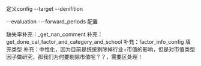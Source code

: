定义config
--target
--denifition

--evaluation
---forward_periods 配置

缺失率补充：_get_nan_comment
补充：get_done_cal_factor_and_category_and_school
补充：factor_info_config 填充类型
补充：中性化，因为目前是统统剔除掉行业+市值的影响，但是对市值类型因子做研究，那我们为何要剔除市值呢？？，需要区处理！
